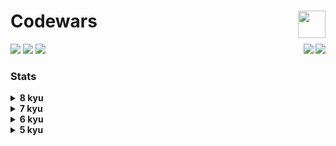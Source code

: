 <h1>Codewars<img src="https://git.io/JMcoU" height="44" align="right"></h1>
 
<div align="left">
  <img src="https://img.shields.io/github/repo-size/asahiocean/Codewars.svg">
  <img src="https://img.shields.io/github/commit-activity/y/asahiocean/Codewars">
  <img src="https://img.shields.io/github/last-commit/asahiocean/Codewars">
  <img src="https://visitor-badge.glitch.me/badge?page_id=https://github.com/asahiocean/Codewars&left_text=views" align="right"></img><a href="https://codewars.com/users/asahiocean"><img src="https://codewars.com/users/asahiocean/badges/micro" align="right"></img></a>
</div>


### Stats

<details><summary><b>8 kyu</b></summary>

<br>

| Kata | Solution | Repository |
|:-----|:--------:|:----------:|
| [**To square(root) or not to square(root)**](https://www.codewars.com/kata/57f6ad55cca6e045d2000627) | ✅ [**SOLVED**](https://www.codewars.com/kata/reviews/58b52d42e331b8a9fc000880/groups/61a30150b6bf540001d40f8f) | [**OPEN**](https://git.io/JMCOz) |
| [**Count the Monkeys!**](https://www.codewars.com/kata/56f69d9f9400f508fb000ba7) | ✅ [**SOLVED**](https://www.codewars.com/kata/reviews/5d891858f9479b00016d4e7c/groups/61a302e0b6bf540001d40fb3) | [**OPEN**](https://git.io/JMC3v) |
| [**Grasshopper - Check for factor**](https://www.codewars.com/kata/55cbc3586671f6aa070000fb) | ✅ [**SOLVED**](https://www.codewars.com/kata/reviews/5e3eab0076126b0001d59eb0/groups/61a303e2b6bf540001d40fc5) | [**OPEN**](https://git.io/JMJYy) |
| [**Get Planet Name By ID**](https://www.codewars.com/kata/515e188a311df01cba000003) | ✅ [**SOLVED**](https://www.codewars.com/kata/reviews/5e940854df14380001f5d587/groups/60ee112a99b9fb0001737183) | [**OPEN**](https://git.io/JMJYy) |
| [**Dollars and Cents**](https://www.codewars.com/kata/55902c5eaa8069a5b4000083) | ✅ [**SOLVED**](https://www.codewars.com/kata/reviews/58d050be37d57604be0000f3/groups/61a3057b5747160001915ac7) | [**OPEN**](https://git.io/JMCsB) |
| [**Beginner - Reduce but Grow**](https://www.codewars.com/kata/57f780909f7e8e3183000078) | ✅ [**SOLVED**](https://www.codewars.com/kata/reviews/5cc2cbea840f4b0001541f2f/groups/61a306475747160001915ad8) | [**OPEN**](https://git.io/JMCs9) |
| [**Grasshopper - Grade book**](https://www.codewars.com/kata/55cbd4ba903825f7970000f5) | 💡 In process | 🛠 Soon |
| [**Is he gonna survive?**](https://www.codewars.com/kata/59ca8246d751df55cc00014c) | ✅ [**SOLVED**](https://www.codewars.com/kata/reviews/601f54ec9438900001c9cd5d/groups/60ee13cbcbcdf7000161c88d) | [**OPEN**](https://git.io/JMUfj) |
| [**A wolf in sheep's clothing**](https://www.codewars.com/kata/5c8bfa44b9d1192e1ebd3d15) | 💡 In process | 🛠 Soon |
| [**Stringy Strings**](https://www.codewars.com/kata/563b74ddd19a3ad462000054) | ✅ [**SOLVED**](https://www.codewars.com/kata/reviews/5807bdbfb95ecaa31800007c/groups/605e63874ac1060001e2a617) | [**OPEN**](https://git.io/JMUkT) |

</details>

<details><summary><b>7 kyu</b></summary>

  ```
  I'LL FILL THIS IN COMING SOON.
  ```

</details>

<details><summary><b>6 kyu</b></summary>
  
  ```
  I'LL FILL THIS IN COMING SOON.
  ```
  
</details>

<details><summary><b>5 kyu</b></summary>
  
  ```
  I'LL FILL THIS IN COMING SOON.
  ```
  
</details>
